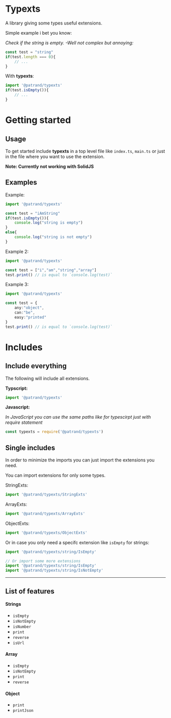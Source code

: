 # Typexts
A library giving some types useful extensions. 

Simple example i bet you know:

*Check if the string is empty. -Well not complex but annoying:*

```ts
const test = "string"
if(test.length === 0){
    // ...
}
```

With **typexts**:

```ts
import '@patrand/typexts'
if(test.isEmpty()){
    // ...
}
```


# Getting started
## Usage
To get started include **typexts** in a top level file like `index.ts`, `main.ts` or just in the file where you want to use the extension.

**Note: Currently not working with SolidJS**

## Examples
Example:
```ts
import '@patrand/typexts'

const test = "iAmString"
if(test.isEmpty()){
    console.log("string is empty")
}
else{
    console.log("string is not empty")
}
```

Example 2:
```ts
import '@patrand/typexts'

const test = ["i","am","string","array"]
test.print() // is equal to `console.log(test)`
```

Example 3:
```ts
import '@patrand/typexts'

const test = {
    any:"object",
    can:"be",
    easy:"printed"
}
test.print() // is equal to `console.log(test)`
```


# Includes
## Include everything
The following will include all extensions.

**Typscript:**
```ts
import '@patrand/typexts'
```

**Javascript:**

*In JavaScript you can use the same paths like for typescirpt just with require statement*
```js
const typexts = require('@patrand/typexts')
```


## Single includes
In order to minimize the imports you can just import the extensions you need.

You can import extensions for only some types.

StringExts:
```ts
import '@patrand/typexts/StringExts'
```

ArrayExts:
```ts
import '@patrand/typexts/ArrayExts'
```

ObjectExts:
```ts
import '@patrand/typexts/ObjectExts'
```

Or in case you only need a specifc extension like `isEmpty` for strings:
```ts
import '@patrand/typexts/string/IsEmpty' 

// Or import some more extensions
import '@patrand/typexts/string/IsEmpty' 
import '@patrand/typexts/string/IsNotEmpty' 
```



---

## List of features

#### Strings
- `isEmpty` 
- `isNotEmpty`
- `isNumber`
- `print`
- `reverse`
- `isUrl`

#### Array
- `isEmpty`
- `isNotEmpty`
- `print`
- `reverse`

#### Object
- `print`
- `printJson`



